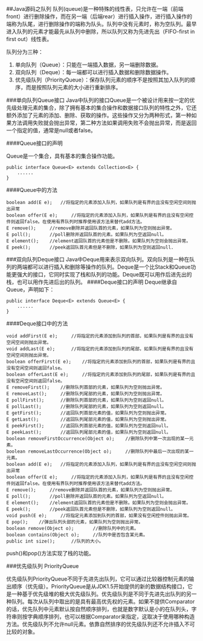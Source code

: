 ##Java源码之队列
队列(queue)是一种特殊的线性表，只允许在一端（前端front）进行删除操作，而在另一端（后端rear）进行插入操作，进行插入操作的端称为队尾，进行删除操作的端称为队头。队列中没有元素时，称为空队列。最早进入队列的元素才能最先从队列中删除，所以队列又称为先进先出（FIFO-first in first out）线性表。

队列分为三种：

1. 单向队列（Queue）：只能在一端插入数据，另一端删除数据。
2. 双向队列（Deque）：每一端都可以进行插入数据和删除数据操作。
3. 优先级队列（PriorityQueue）：保存队列元素的顺序不是按照其加入队列的顺序，而是按照队列元素的大小进行重新排序。 

###单向队列Queue接口
Java中队列的接口Queue是一个被设计用来按一定的优先级处理元素的集合，除了拥有基本的集合操作和数据接口队列的特性之外，它还额外添加了元素的添加、删除、获取的操作。这些操作又分为两种形式，第一种如果方法调用失败就会抛出异常，第二种方法如果调用失败不会抛出异常，而是返回一个指定的值，通常是null或者false。

####Queue接口的声明
		
Queue是一个集合，具有基本的集合操作功能。


	public interface Queue<E> extends Collection<E> {
		......
	}


####Queue中的方法

	boolean add(E e);   //将指定的元素添加入队列，如果队列是有界的且没有空闲空间则抛出异常
	boolean offer(E e);		//将指定的元素添加入队列，如果队列是有界的且没有空闲控件则返回false。在使用有界队列时推荐使用该方法来替代add方法。
	E remove();		//remove删除并返回队首的元素，如果队列为空则抛出异常。
	E poll();		//poll删除并返回队首的元素。如果队列为空返回null。
	E element();	//element返回队首的元素但是不删除。如果队列为空则会抛出异常。
	E peek();		//peek返回队首元素但是不删除，如果队列为空则返回null.

###双向队列Deque接口
 Java中Deque用来表示双向队列。双向队列是一种在队列的两端都可以进行插入和删除等操作的队列。Deque是一个比Stack和Queue功能更强大的接口，它同时实现了栈和队列的功能。Deque既可以用作后进先出的栈，也可以用作先进后出的队列。
####Deque接口的声明
Deque继承自Queue，声明如下：

	public interface Deque<E> extends Queue<E> {
		......
	}
####Deque接口中的方法

	void addFirst(E e);		//将指定的元素添加到队列的首部，如果队列是有界的且没有空闲空间则抛出异常。
	void addLast(E e);		//将指定的元素添加到队列的尾部，如果队列是有界的且没有空闲空间则抛出异常。
	boolean offerFirst(E e);	//将指定的元素添加到队列的首部，如果队列是有界的且没有空闲空间则返回false。
	boolean offerLast(E e);		//将指定的元素添加到队列的尾部，如果队列是有界的且没有空闲空间则返回false。
	E removeFirst();	//删除队列首部的元素，如果队列为空则抛出异常。
	E removeLast();		//删除队列尾部的元素，如果队列为空则抛出异常。
	E pollFirst();		//删除队列首部的元素，如果队列为空则返回null。
	E pollLast();		//删除队列尾部的元素，如果队列为空则返回null。
	E getFirst();		//返回队列首部元素的值，如果队列为空则抛出异常。
	E getLast();		//返回队列尾部元素的值，如果队列为空则抛出异常。
	E peekFirst();		//返回队列首部元素的值，如果队列为空则返回null。
	E peekLast();		//返回队列尾部元素的值，如果队列为空则返回null。
	boolean removeFirstOccurrence(Object o);	//删除队列中第一次出现的某一元素。
	boolean removeLastOccurrence(Object o);		//删除队列中最后一次出现的某一元素。
	boolean add(E e);   //将指定的元素添加入队列，如果队列是有界的且没有空闲空间则抛出异常
	boolean offer(E e);		//将指定的元素添加入队列，如果队列是有界的且没有空闲控件则返回false。在使用有界队列时推荐使用该方法来替代add方法。
	E remove();		//remove删除并返回队首的元素，如果队列为空则抛出异常。
	E poll();		//poll删除并返回队首的元素。如果队列为空返回null。
	E element();	//element返回队首的元素但是不删除。如果队列为空则会抛出异常。
	E peek();		//peek返回队首元素但是不删除，如果队列为空则返回null。
	void push(E e);		//将指定元素添加到队列的首部，如果没有空闲控件则抛出异常。
	E pop();	//弹出队列头部的元素，如果队列为空则抛出异常。
	boolean remove(Object o);		//删除队列中的元素。
	boolean contains(Object o);		//队列中是否包含某元素。
	public int size();		//队列的大小。
	
push()和pop()方法实现了栈的功能。

###优先级队列 PriorityQueue

优先级队列PriorityQueue不同于先进先出队列，它可以通过比较器控制元素的输出顺序（优先级）。PriorityQueue是从JDK1.5开始提供的新的数据结构接口，它是一种基于优先级堆的极大优先级队列。优先级队列是不同于先进先出队列的另一种队列。每次从队列中取出的是具有最高优先权的元素。如果不提供Comparator的话，优先队列中元素默认按自然顺序排列，也就是数字默认是小的在队列头，字符串则按字典顺序排列，也可以根据Comparator来指定，这取决于使用哪种构造方法。优先级队列不允许null元素。依靠自然排序的优先级队列还不允许插入不可比较的对象。
